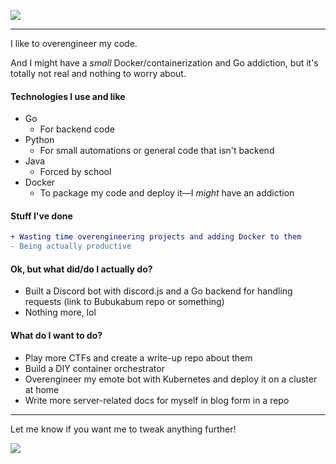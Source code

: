 ![](https://cdn.7tv.app/emote/01GEJEYFHG0007GP4GFJM7DS2E/4x.gif)

---

I like to overengineer my code.  

And I might have a *small* Docker/containerization and Go addiction, but it's totally not real and nothing to worry about.  

#### Technologies I use and like  
- Go  
  - For backend code  
- Python  
  - For small automations or general code that isn't backend  
- Java  
  - Forced by school  
- Docker  
  - To package my code and deploy it—I *might* have an addiction  

#### Stuff I've done  
```diff
+ Wasting time overengineering projects and adding Docker to them  
- Being actually productive  
```  

#### Ok, but what did/do I actually do?  
- Built a Discord bot with discord.js and a Go backend for handling requests (link to Bubukabum repo or something)  
- Nothing more, lol  

#### What do I want to do?  
- Play more CTFs and create a write-up repo about them  
- Build a DIY container orchestrator  
- Overengineer my emote bot with Kubernetes and deploy it on a cluster at home  
- Write more server-related docs for myself in blog form in a repo  

---

Let me know if you want me to tweak anything further!

![](https://github-readme-stats.vercel.app/api/top-langs/?username=Stefanistkuhl&layout=donut-vertical&theme=dark&exclude_repo=obsidian&langs_count=20&disable_animations=true&custom_title=i%20hate%20java&size_weight=1&count_weight=0)
